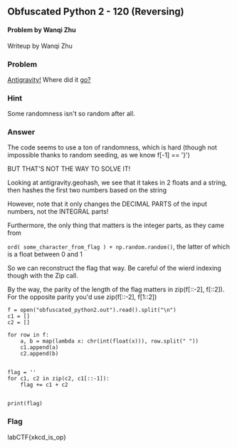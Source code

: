 ## Obfuscated Python 2 - 120 (Reversing) ##
#### Problem by Wanqi Zhu
Writeup by Wanqi Zhu


### Problem ###
[Antigravity!](http://ec2-52-35-36-1.us-west-2.compute.amazonaws.com/problem-static/reversing/obfuscated_python2/obfuscated_python2.py)
Where did it [go?](http://ec2-52-35-36-1.us-west-2.compute.amazonaws.com/problem-static/reversing/obfuscated_python2/obfuscated_python2.out)


### Hint ###
Some randomness isn't so random after all.


### Answer ###

The code seems to use a ton of randomness, which is hard (though not impossible thanks to random seeding, as we know f[-1] == '}')

BUT THAT'S NOT THE WAY TO SOLVE IT!


Looking at antigravity.geohash, we see that it takes in 2 floats and a string, then hashes the first two numbers based on the string

However, note that it only changes the DECIMAL PARTS of the input numbers, not the INTEGRAL parts!

Furthermore, the only thing that matters is the integer parts, as they came from

```ord( some_character_from_flag ) + np.random.random()```, the latter of which is a float between 0 and 1

So we can reconstruct the flag that way. Be careful of the wierd indexing though with the Zip call.



By the way, the parity of the length of the flag matters in zip(f[::-2], f[::2]). For the opposite parity you'd use zip(f[::-2], f[1::2])


```
f = open("obfuscated_python2.out").read().split("\n")
c1 = []
c2 = []

for row in f:
	a, b = map(lambda x: chr(int(float(x))), row.split(" "))
	c1.append(a)
	c2.append(b)


flag = ''
for c1, c2 in zip(c2, c1[::-1]):
	flag += c1 + c2


print(flag)
```

### Flag ###
labCTF{xkcd_is_op}
